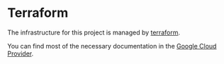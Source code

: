 # Terraform

The infrastructure for this project is managed by [terraform](terraform.io).

You can find most of the necessary documentation in the [Google Cloud Provider](https://registry.terraform.io/providers/hashicorp/google/latest/docs).
